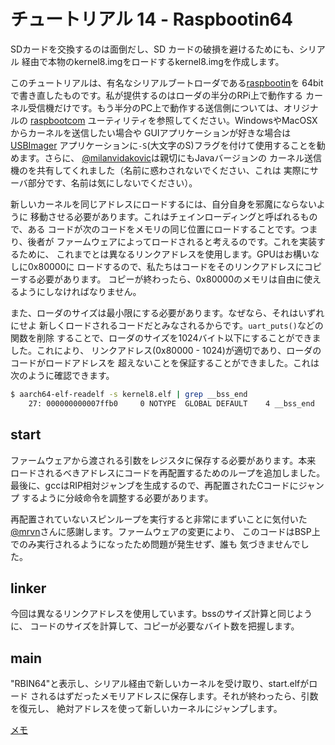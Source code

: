 # チュートリアル 14 - Raspbootin64

SDカードを交換するのは面倒だし、SD カードの破損を避けるためにも、シリアル
経由で本物のkernel8.imgをロードするkernel8.imgを作成します。

このチュートリアルは、有名なシリアルブートローダである[raspbootin](https://github.com/mrvn/raspbootin)を
64bitで書き直したものです。私が提供するのはローダの半分のRPi上で動作する
カーネル受信機だけです。もう半分のPC上で動作する送信側については、オリジナルの
[raspbootcom](https://github.com/mrvn/raspbootin/blob/master/raspbootcom/raspbootcom.cc)
ユーティリティを参照してください。WindowsやMacOSXからカーネルを送信したい場合や
GUIアプリケーションが好きな場合は[USBImager](https://gitlab.com/bztsrc/usbimager)
アプリケーションに`-S`(大文字のS)フラグを付けて使用することを勧めます。さらに、
[@milanvidakovic](https://github.com/milanvidakovic)は親切にもJavaバージョンの
カーネル送信機のを共有してくれました（名前に惑わされないでください、これは
実際にサーバ部分です、名前は気にしないでください）。

新しいカーネルを同じアドレスにロードするには、自分自身を邪魔にならないように
移動させる必要があります。これはチェインローディングと呼ばれるもので、ある
コードが次のコードをメモリの同じ位置にロードすることです。つまり、後者が
ファームウェアによってロードされると考えるのです。これを実装するために、
これまでとは異なるリンクアドレスを使用します。GPUはお構いなしに0x80000に
ロードするので、私たちはコードをそのリンクアドレスにコピーする必要があります。
コピーが終わったら、0x80000のメモリは自由に使えるようにしなければなりません。

また、ローダのサイズは最小限にする必要があります。なぜなら、それはいずれにせよ
新しくロードされるコードだとみなされるからです。`uart_puts()`などの関数を削除
することで、ローダのサイズを1024バイト以下にすることができました。これにより、
リンクアドレス(0x80000 - 1024)が適切であり、ローダのコードがロードアドレスを
超えないことを保証することができました。これは次のように確認できます。

```sh
$ aarch64-elf-readelf -s kernel8.elf | grep __bss_end
    27: 000000000007ffb0     0 NOTYPE  GLOBAL DEFAULT    4 __bss_end
```

## start

ファームウェアから渡される引数をレジスタに保存する必要があります。本来
ロードされるべきアドレスにコードを再配置するためのループを追加しました。
最後に、gccはRIP相対ジャンブを生成するので、再配置されたCコードにジャンプ
するように分岐命令を調整する必要があります。

再配置されていないスピンループを実行すると非常にまずいことに気付いた
[@mrvn](https://github.com/mrvn)さんに感謝します。ファームウェアの変更により、
このコードはBSP上でのみ実行されるようになったため問題が発生せず、誰も
気づきませんでした。

## linker

今回は異なるリンクアドレスを使用しています。bssのサイズ計算と同じように、
コードのサイズを計算して、コピーが必要なバイト数を把握します。

## main

"RBIN64"と表示し、シリアル経由で新しいカーネルを受け取り、start.elfがロード
されるはずだったメモリアドレスに保存します。それが終わったら、引数を復元し、
絶対アドレスを使って新しいカーネルにジャンプします。

[メモ](MEMO.md)
